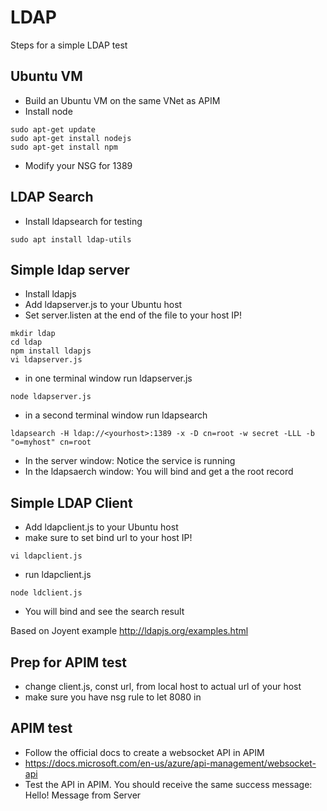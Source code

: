 # LDAP
Steps for a simple LDAP test


## Ubuntu VM
- Build an Ubuntu VM on the same VNet as APIM
- Install node 

```
sudo apt-get update
sudo apt-get install nodejs
sudo apt-get install npm
```

- Modify your NSG for 1389 

## LDAP Search
- Install ldapsearch for testing
```
sudo apt install ldap-utils
````

## Simple ldap server
- Install ldapjs
- Add ldapserver.js to your Ubuntu host 
- Set server.listen at the end of the file to your host IP!
```
mkdir ldap
cd ldap
npm install ldapjs
vi ldapserver.js
```
- in one terminal window run ldapserver.js
```
node ldapserver.js
```
- in a second terminal window run ldapsearch 
```
ldapsearch -H ldap://<yourhost>:1389 -x -D cn=root -w secret -LLL -b "o=myhost" cn=root
```
- In the server window: Notice the service is running
- In the ldapsaerch window: You will bind and get a the root record

## Simple LDAP Client
- Add ldapclient.js to your Ubuntu host
- make sure to set bind url to your host IP! 
```
vi ldapclient.js
```
-  run ldapclient.js
```
node ldclient.js
```
- You will bind and see the search result



Based on Joyent example
http://ldapjs.org/examples.html 



## Prep for APIM test
- change client.js, const url, from local host to actual url of your host
- make sure you have nsg rule to let 8080 in

## APIM test
- Follow the official docs to create a websocket API in APIM
- https://docs.microsoft.com/en-us/azure/api-management/websocket-api
- Test the API in APIM. You should receive the same success message: Hello! Message from Server 

